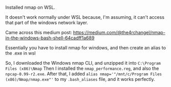 Installed nmap on WSL.

It doesn't work normally under WSL because, I'm assuming, it can't access that part of the windows network layer.

Came across this medium post: https://medium.com/@the4rchangel/nmap-in-the-windows-bash-shell-64cadff1a689

Essentially you have to install nmap for windows, and then create an alias to the .exe in wsl

So, I downloaded the Windows nmap CLI, and unzipped it into `C:\Program Files (x86)\Nmap`
Then I installed the `nmap_performance.reg`, and also the `npcap-0.99-r2.exe`.
After that, I added `alias nmap='"/mnt/c/Program Files (x86)/Nmap/nmap.exe"'` to my `.bash_aliases` file, and it works perfectly.

